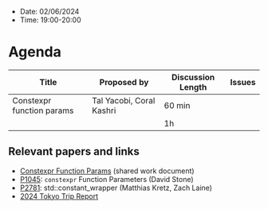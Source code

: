 * Date: 02/06/2024
* Time: 19:00-20:00

# Agenda

| Title | Proposed by | Discussion Length | Issues       |
|----------|-------------|-------------|----------------|
| Constexpr function params | Tal Yacobi, Coral Kashri | 60 min |
|           |   | 1h     |          |


## Relevant papers and links
   * [Constexpr Function Params](https://docs.google.com/document/d/1nv681kmLmoaSr3H8NPlJifsqgjT6D-MNml1FP6sr6zY/edit?usp=sharing) (shared work document)
   * [P1045](http://wg21.link/P1045): `constexpr` Function Parameters (David Stone)
   * [P2781](http://wg21.link/P2781): std::constant_wrapper (Matthias Kretz, Zach Laine)
   * [2024 Tokyo Trip Report](https://www.reddit.com/r/cpp/comments/1bloatw/202403_tokyo_iso_c_committee_trip_report_third/)
